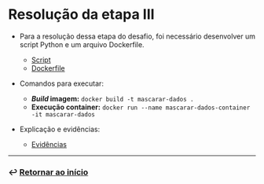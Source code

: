 # Resolução da etapa III
- Para a resolução dessa etapa do desafio, foi necessário desenvolver um script Python e um arquivo Dockerfile.
    - [Script](mascarar-dados.py)
    - [Dockerfile](Dockerfile)

- Comandos para executar:
    - ***Build* imagem:** `docker build -t mascarar-dados .`
    - **Execução container:** `docker run --name mascarar-dados-container -it mascarar-dados`   

- Explicação e evidências:
    - [Evidências](../../evidencias/ev_desafio/README.md)
___
### ↩️ [Retornar ao início](../../../README.md)
